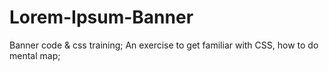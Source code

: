# Lorem-Ipsum-Banner
Banner code &amp; css training;
An exercise to get familiar with CSS, how to do mental map;
